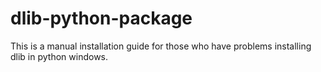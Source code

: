 # dlib-python-package
This is a manual installation guide for those who have problems installing dlib in python windows. 
